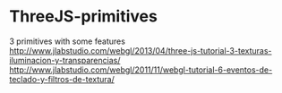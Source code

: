 # ThreeJS-primitives
3 primitives with some features
http://www.jlabstudio.com/webgl/2013/04/three-js-tutorial-3-texturas-iluminacion-y-transparencias/
http://www.jlabstudio.com/webgl/2011/11/webgl-tutorial-6-eventos-de-teclado-y-filtros-de-textura/
